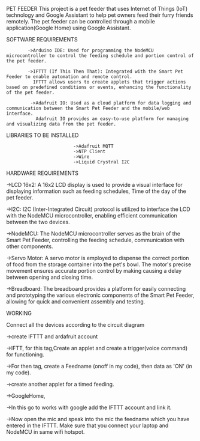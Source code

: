 PET FEEDER
           This project is a pet feeder that uses Internet of Things (IoT) technology and Google Assistant to help pet owners feed their furry friends remotely.
           The pet feeder can be controlled through a mobile application(Google Home) using Google Assistant.

SOFTWARE REQUIREMENTS
                     
            ->Arduino IDE: Used for programming the NodeMCU microcontroller to control the feeding schedule and portion control of the pet feeder.

            ->IFTTT (If This Then That): Integrated with the Smart Pet Feeder to enable automation and remote control.
              IFTTT allows users to create applets that trigger actions based on predefined conditions or events, enhancing the functionality of the pet feeder.

             ->Adafruit IO: Used as a cloud platform for data logging and communication between the Smart Pet Feeder and the mobile/web interface. 
               Adafruit IO provides an easy-to-use platform for managing and visualizing data from the pet feeder.

LIBRARIES TO BE INSTALLED

                             ->Adafruit MQTT
                             ->NTP Client
                             ->Wire
                             ->Liquid Crystral I2C

HARDWARE REQUIREMENTS

->LCD 16x2: A 16x2 LCD display is used to provide a visual interface for displaying information such as feeding schedules, Time of the day of the pet feeder.

->I2C: I2C (Inter-Integrated Circuit) protocol is utilized to interface the LCD with the NodeMCU microcontroller, enabling efficient communication between the two devices.

->NodeMCU: The NodeMCU microcontroller serves as the brain of the Smart Pet Feeder, controlling the feeding schedule, communication with other components.

->Servo Motor: A servo motor is employed to dispense the correct portion of food from the storage container into the pet's bowl. The motor's precise movement ensures accurate portion control by making causing a delay between opening and closing time.

->Breadboard: The breadboard provides a platform for easily connecting and prototyping the various electronic components of the Smart Pet Feeder, allowing for quick and convenient assembly and testing.

WORKING 

 Connect all the devices according to the circuit diagram

->create IFTTT and ardafruit account

->IFTT, for this tag,Create an applet and create a trigger(voice command) for functioning.

->For then tag, create a Feedname (onoff in my code), then data as 'ON' (in my code).

->create another applet for a timed feeding.

->GoogleHome,

->In this go to works with google add the IFTTT account and link it.

->Now open the mic and speak into the mic the feedname which you have entered in the IFTTT. 
  Make sure that you connect your laptop and NodeMCU in same wifi hotspot.
 
